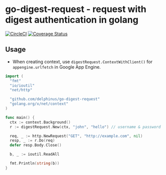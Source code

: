 # go-digest-request - request with digest authentication in golang

[![CircleCI](https://circleci.com/gh/delphinus/go-digest-request.svg?style=svg)](https://circleci.com/gh/delphinus/go-digest-request)
[![Coverage Status](https://coveralls.io/repos/github/delphinus/go-digest-request/badge.svg?branch=master)](https://coveralls.io/github/delphinus/go-digest-request?branch=master)

## Usage

* When creating context, use `digestRequest.ContextWithClient()` for `appengine.urlfetch` in Google App Engine.

```go
import (
  "fmt"
  "io/ioutil"
  "net/http"

  "github.com/delphinus/go-digest-request"
  "golang.org/x/net/context"
)

func main() {
  ctx := context.Background()
  r := digestRequest.New(ctx, "john", "hello") // username & password

  req, _ := http.NewRequest("GET", "http://example.com", nil)
  resp, _ := r.Do(req)
  defer resp.Body.Close()

  b, _ := ioutil.ReadAll

  fmt.Println(string(b))
}
```
